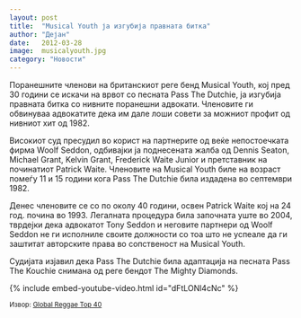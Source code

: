 ```yaml
---
layout: post
title:  "Musical Youth ја изгубија правната битка"
author: "Дејан"
date:   2012-03-28
image:  musicalyouth.jpg
category: "Новости"
---
```


Поранешните членови на британскиот реге бенд Musical Youth, кој пред 30 години се искачи на врвот со песната Pass The 
Dutchie, ја изгубија правната битка со нивните поранешни адвокати. Членовите ги обвинуваа адвокатите дека им дале лоши 
совети за можниот профит од нивниот хит од 1982.

Високиот суд пресудил во корист на партнерите од веќе непостоечката фирма Woolf Seddon, одбивајки ја поднесената жалба 
од Dennis Seaton, Michael Grant, Kelvin Grant, Frederick Waite Junior и претставник на починатиот Patrick Waite. 
Членовите на Musical Youth биле на возраст помеѓу 11 и 15 години кога Pass The Dutchie била издадена во септември 1982.

Денес членовите се со по околу 40 години, освен Patrick Waite кој на 24 год. почина во 1993. Легалната процедура била 
започната уште во 2004, тврдејки дека адвокатот Tony Seddon и неговите партнери од Woolf Seddon не ги исполниле своите 
должности со тоа што не успеале да ги заштитат авторските права во сопственост на Musical Youth.

Судијата изјавил дека Pass The Dutchie била адаптација на песната Pass The Kouchie снимана од реге бендот The Mighty 
Diamonds.

{% include embed-youtube-video.html id="dFtLONl4cNc" %}

<small>Извор: [Global Reggae Top 40](http://reggaetop40.com/)</small>
